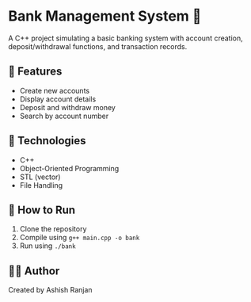 # Bank Management System 💸

A C++ project simulating a basic banking system with account creation, deposit/withdrawal functions, and transaction records.

## 🔧 Features
- Create new accounts
- Display account details
- Deposit and withdraw money
- Search by account number

## 📁 Technologies
- C++
- Object-Oriented Programming
- STL (vector)
- File Handling

## 🚀 How to Run
1. Clone the repository
2. Compile using `g++ main.cpp -o bank`
3. Run using `./bank`

## 🧑‍💻 Author
Created by Ashish Ranjan
